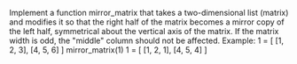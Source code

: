 Implement a function mirror_matrix that takes a two-dimensional list (matrix) and modifies it so that the right half of the matrix becomes a mirror copy of the left half, symmetrical about the vertical axis of the matrix. If the matrix width is odd, the "middle" column should not be affected.
Example:
1 = [
[1, 2, 3],
[4, 5, 6]
]
mirror_matrix(1)
1 = [
[1, 2, 1],
[4, 5, 4]
]
